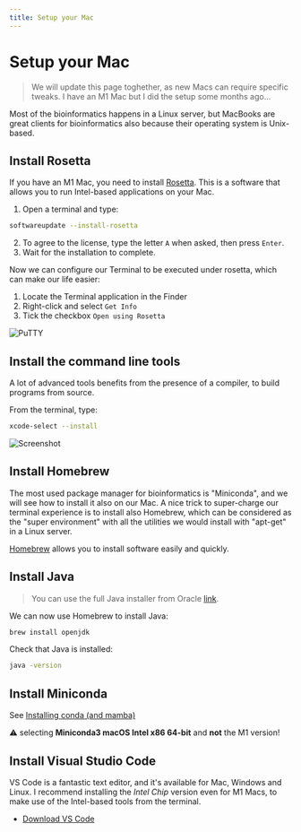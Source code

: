 ```yaml
---
title: Setup your Mac
---
```


# Setup your Mac

> We will update this page toghether, as new Macs can require specific tweaks. I have an M1 Mac but I did the setup some months ago...

Most of the bioinformatics happens in a Linux server, but MacBooks are great clients for bioinformatics
also because their operating system is Unix-based. 


## Install Rosetta

If you have an M1 Mac, you need to install [Rosetta](https://support.apple.com/en-gb/HT211861).
 This is a software that allows you to run Intel-based applications on your Mac.

1. Open a terminal and type:
```bash
softwareupdate --install-rosetta
```

2. To agree to the license, type the letter `A` when asked, then press `Enter`.
3. Wait for the installation to complete.

Now we can configure our Terminal to be executed under rosetta, which can make our life easier:

1. Locate the Terminal application in the Finder
2. Right-click and select `Get Info`
3. Tick the checkbox `Open using Rosetta`

![PuTTY]({{site.baseurl}}/img/putty.png)

## Install the command line tools

A lot of advanced tools benefits from the presence of a compiler, to build programs
from source. 

From the terminal, type:

```bash
xcode-select --install
```

![Screenshot](https://www.ics.uci.edu/~pattis/common/handouts/macclion/images/clang/Clang%20xcode-select.png)


## Install Homebrew

The most used package manager for bioinformatics is "Miniconda", and we will see how to install it also on our Mac.
A nice trick to super-charge our terminal experience is to install also Homebrew, which can be considered as the "super environment" with all the utilities we would install with "apt-get" in a Linux server.

[Homebrew](https://brew.sh/) allows you to install software easily and quickly. 

## Install Java

> You can use the full Java installer from Oracle [link](https://www.oracle.com/java/technologies/downloads/).

We can now use Homebrew to install Java:

```bash
brew install openjdk
```

Check that Java is installed:

```bash
java -version
```

## Install Miniconda

See [Installing conda (and mamba)](https://telatin.github.io/microbiome-bioinformatics/Install-Miniconda/)

:warning: selecting **Miniconda3 macOS Intel x86 64-bit** and **not** the M1 version!

## Install Visual Studio Code

VS Code is a fantastic text editor, and it's available for Mac, Windows and Linux.
I recommend installing the *Intel Chip* version even for M1 Macs, to make use of the
Intel-based tools from the terminal.

* [Download VS Code](https://code.visualstudio.com/Download)